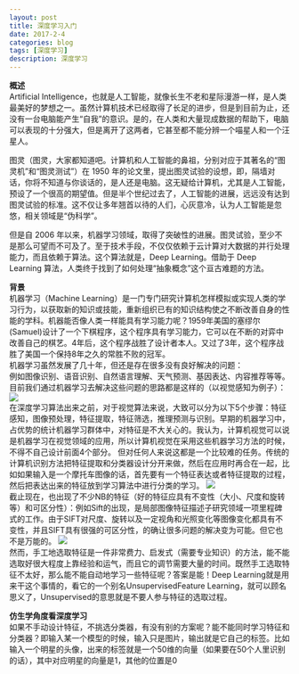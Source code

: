 ```yaml
---
layout: post
title: 深度学习入门
date: 2017-2-4
categories: blog
tags: [深度学习]
description: 深度学习
---
```


**概述**         
Artificial Intelligence，也就是人工智能，就像长生不老和星际漫游一样，是人类最美好的梦想之一。虽然计算机技术已经取得了长足的进步，但是到目前为止，还没有一台电脑能产生“自我”的意识。是的，在人类和大量现成数据的帮助下，电脑可以表现的十分强大，但是离开了这两者，它甚至都不能分辨一个喵星人和一个汪星人。

图灵（图灵，大家都知道吧。计算机和人工智能的鼻祖，分别对应于其著名的“图灵机”和“图灵测试”）在 1950 年的论文里，提出图灵试验的设想，即，隔墙对话，你将不知道与你谈话的，是人还是电脑。这无疑给计算机，尤其是人工智能，预设了一个很高的期望值。但是半个世纪过去了，人工智能的进展，远远没有达到图灵试验的标准。这不仅让多年翘首以待的人们，心灰意冷，认为人工智能是忽悠，相关领域是“伪科学”。

但是自 2006 年以来，机器学习领域，取得了突破性的进展。图灵试验，至少不是那么可望而不可及了。至于技术手段，不仅仅依赖于云计算对大数据的并行处理能力，而且依赖于算法。这个算法就是，Deep Learning。借助于 Deep Learning 算法，人类终于找到了如何处理“抽象概念”这个亘古难题的方法。

**背景**       
机器学习（Machine Learning）是一门专门研究计算机怎样模拟或实现人类的学习行为，以获取新的知识或技能，重新组织已有的知识结构使之不断改善自身的性能的学科。机器能否像人类一样能具有学习能力呢？1959年美国的塞缪尔(Samuel)设计了一个下棋程序，这个程序具有学习能力，它可以在不断的对弈中改善自己的棋艺。4年后，这个程序战胜了设计者本人。又过了3年，这个程序战胜了美国一个保持8年之久的常胜不败的冠军。         
机器学习虽然发展了几十年，但还是存在很多没有良好解决的问题：         
例如图像识别、语音识别、自然语言理解、天气预测、基因表达、内容推荐等等。目前我们通过机器学习去解决这些问题的思路都是这样的（以视觉感知为例子）：
![](http://img.my.csdn.net/uploads/201304/08/1365435432_2281.jpg)        
在深度学习算法出来之前，对于视觉算法来说，大致可以分为以下5个步骤：特征感知，图像预处理，特征提取，特征筛选，推理预测与识别。早期的机器学习中，占优势的统计机器学习群体中，对特征是不大关心的。我认为，计算机视觉可以说是机器学习在视觉领域的应用，所以计算机视觉在采用这些机器学习方法的时候，不得不自己设计前面4个部分。 但对任何人来说这都是一个比较难的任务。传统的计算机识别方法把特征提取和分类器设计分开来做，然后在应用时再合在一起，比如如果输入是一个摩托车图像的话，首先要有一个特征表达或者特征提取的过程，然后把表达出来的特征放到学习算法中进行分类的学习。
![](http://img.my.csdn.net/uploads/201304/08/1365435468_8350.jpg)       
截止现在，也出现了不少NB的特征（好的特征应具有不变性（大小、尺度和旋转等）和可区分性）：例如Sift的出现，是局部图像特征描述子研究领域一项里程碑式的工作。由于SIFT对尺度、旋转以及一定视角和光照变化等图像变化都具有不变性，并且SIFT具有很强的可区分性，的确让很多问题的解决变为可能。但它也不是万能的。
![](http://img.my.csdn.net/uploads/201304/08/1365435491_6508.jpg)       
  然而，手工地选取特征是一件非常费力、启发式（需要专业知识）的方法，能不能选取好很大程度上靠经验和运气，而且它的调节需要大量的时间。既然手工选取特征不太好，那么能不能自动地学习一些特征呢？答案是能！Deep Learning就是用来干这个事情的，看它的一个别名UnsupervisedFeature Learning，就可以顾名思义了，Unsupervised的意思就是不要人参与特征的选取过程。

**仿生学角度看深度学习**        
如果不手动设计特征，不挑选分类器，有没有别的方案呢？能不能同时学习特征和分类器？即输入某一个模型的时候，输入只是图片，输出就是它自己的标签。比如输入一个明星的头像，出来的标签就是一个50维的向量（如果要在50个人里识别的话），其中对应明星的向量是1，其他的位置是0


